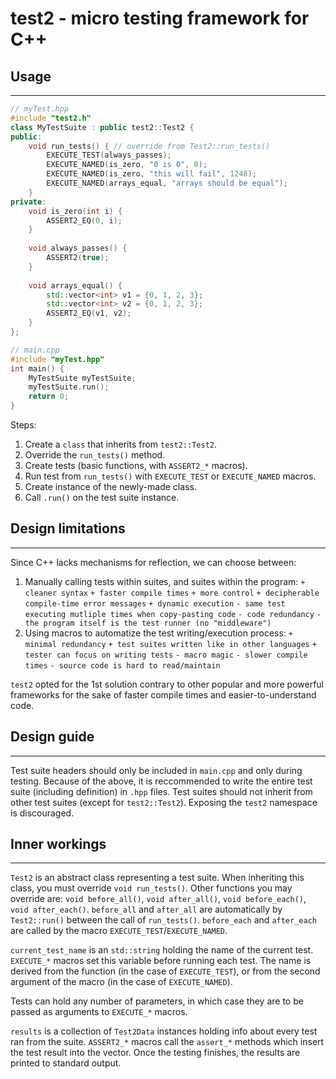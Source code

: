 # test2 - micro testing framework for C++
## Usage
---
```c++
// myTest.hpp
#include "test2.h"
class MyTestSuite : public test2::Test2 {
public:
    void run_tests() { // override from Test2::run_tests()
        EXECUTE_TEST(always_passes);
        EXECUTE_NAMED(is_zero, "0 is 0", 0);
        EXECUTE_NAMED(is_zero, "this will fail", 1248);
        EXECUTE_NAMED(arrays_equal, "arrays should be equal");
    }
private:
    void is_zero(int i) {
        ASSERT2_EQ(0, i);
    }
    
    void always_passes() {
        ASSERT2(true);
    }
    
    void arrays_equal() {
        std::vector<int> v1 = {0, 1, 2, 3};
        std::vector<int> v2 = {0, 1, 2, 3};
        ASSERT2_EQ(v1, v2);
    }
};
```

```c++
// main.cpp
#include "myTest.hpp"
int main() {
    MyTestSuite myTestSuite;
    myTestSuite.run();
    return 0;
}
```
Steps:
1) Create a `class` that inherits from `test2::Test2`.
2) Override the `run_tests()` method.
3) Create tests (basic functions, with `ASSERT2_*` macros).
4) Run test from `run_tests()` with `EXECUTE_TEST` or `EXECUTE_NAMED` macros.
5) Create instance of the newly-made class.
6) Call `.run()` on the test suite instance.

## Design limitations
---
Since C++ lacks mechanisms for reflection, we can choose between:
1) Manually calling tests within suites, and suites within the program:
    `+ cleaner syntax`
    `+ faster compile times`
    `+ more control`
    `+ decipherable compile-time error messages`
    `+ dynamic execution`
    `- same test executing mutliple times when copy-pasting code`
    `- code redundancy`
    `- the program itself is the test runner (no "middleware")`
2) Using macros to automatize the test writing/execution process:
    `+ minimal redundancy`
    `+ test suites written like in other languages`
    `+ tester can focus on writing tests`
    `- macro magic`
    `- slower compile times`
    `- source code is hard to read/maintain`
    
`test2` opted for the 1st solution contrary to other popular and more powerful frameworks for the sake of faster compile times and easier-to-understand code.

## Design guide
---

Test suite headers should only be included in `main.cpp` and only during testing.
Because of the above, it is reccommended to write the entire test suite (including definition) in `.hpp` files.
Test suites should not inherit from other test suites (except for `test2::Test2`). 
Exposing the `test2` namespace is discouraged.

## Inner workings
---
`Test2` is an abstract class representing a test suite. When inheriting this class, you must override `void run_tests()`.
Other functions you may override are: `void before_all()`, `void after_all()`, `void before_each()`, `void after_each()`.
`before_all` and `after_all` are automatically by `Test2::run()` between the call of `run_tests()`. `before_each` and `after_each` are called by the macro `EXECUTE_TEST`/`EXECUTE_NAMED`.

`current_test_name` is an `std::string` holding the name of the current test. `EXECUTE_*` macros set this variable before running each test. The name is derived from the function (in the case of `EXECUTE_TEST`), or from the second argument of the macro (in the case of `EXECUTE_NAMED`).

Tests can hold any number of parameters, in which case they are to be passed as arguments to `EXECUTE_*` macros.

`results` is a collection of `Test2Data` instances holding info about every test ran from the suite.
`ASSERT2_*` macros call the `assert_*` methods which insert the test result into the vector. Once the testing finishes, the results are printed to standard output.